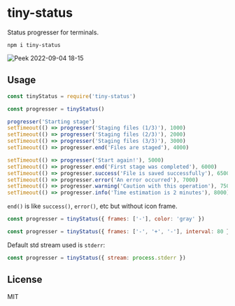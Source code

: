 # tiny-status

Status progresser for terminals.

```
npm i tiny-status
```

![Peek 2022-09-04 18-15](https://user-images.githubusercontent.com/12686176/188333950-e68b2aa6-1786-45ee-8f75-5ca170d1e039.gif)

## Usage
```javascript
const tinyStatus = require('tiny-status')

const progresser = tinyStatus()

progresser('Starting stage')
setTimeout(() => progresser('Staging files (1/3)'), 1000)
setTimeout(() => progresser('Staging files (2/3)'), 2000)
setTimeout(() => progresser('Staging files (3/3)'), 3000)
setTimeout(() => progresser.end('Files are staged'), 4000)

setTimeout(() => progresser('Start again!'), 5000)
setTimeout(() => progresser.end('First stage was completed'), 6000)
setTimeout(() => progresser.success('File is saved successfully'), 6500)
setTimeout(() => progresser.error('An error occurred'), 7000)
setTimeout(() => progresser.warning('Caution with this operation'), 7500)
setTimeout(() => progresser.info('Time estimation is 2 minutes'), 8000)
```

`end()` is like `success()`, `error()`, etc but without icon frame.

```javascript
const progresser = tinyStatus({ frames: ['-'], color: 'gray' })
```

```javascript
const progresser = tinyStatus({ frames: ['-', '+', '-'], interval: 80 })
```

Default std stream used is `stderr`:
```javascript
const progresser = tinyStatus({ stream: process.stderr })
```

## License
MIT
